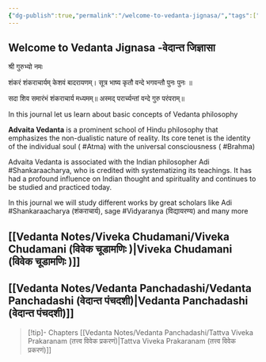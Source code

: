 ```yaml
---
{"dg-publish":true,"permalink":"/welcome-to-vedanta-jignasa/","tags":["gardenEntry"]}
---
```


## Welcome to Vedanta Jignasa -वेदान्त जिज्ञासा

श्री गुरुभ्यो नमः

शंकरं शंकराचार्यम्  केशवं बादरायणम्। 
सूत्र भाष्य कृतौ वन्दे भगवन्तौ पुनः पुनः ॥

सदा शिव समारंभं शंकराचार्य मध्यमम्॥
अस्मद् परार्च्यन्तां वन्दे गुरु परंपराम्॥ 


In this journal let us learn about basic concepts of Vedanta philosophy

**Advaita Vedanta** is a prominent school of Hindu philosophy that emphasizes the non-dualistic nature of reality. Its core tenet is the identity of the individual soul ( #Atma) with the universal consciousness ( #Brahma)

Advaita Vedanta is  associated with the Indian philosopher Adi #Shankaraacharya, who is credited with systematizing its teachings. It has had a profound influence on Indian thought and spirituality and continues to be studied and practiced today.

In this journal we will study different works by great scholars like Adi #Shankaraacharya (शंकराचार्य), sage #Vidyaranya  (विद्यायरण्य) and many more

## [[Vedanta Notes/Viveka Chudamani/Viveka Chudamani (विवेक चूडामणिः  )\|Viveka Chudamani (विवेक चूडामणिः  )]]

## [[Vedanta Notes/Vedanta Panchadashi/Vedanta Panchadashi (वेदान्त पंचदशी)\|Vedanta Panchadashi (वेदान्त पंचदशी)]]

>[!tip]- Chapters
[[Vedanta Notes/Vedanta Panchadashi/Tattva Viveka Prakaranam (तत्त्व विवेक प्रकरणं)\|Tattva Viveka Prakaranam (तत्त्व विवेक प्रकरणं)]]





